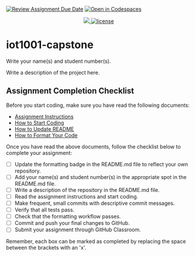 [![Review Assignment Due Date](https://classroom.github.com/assets/deadline-readme-button-24ddc0f5d75046c5622901739e7c5dd533143b0c8e959d652212380cedb1ea36.svg)](https://classroom.github.com/a/GyhTrqXM)
[![Open in Codespaces](https://classroom.github.com/assets/launch-codespace-7f7980b617ed060a017424585567c406b6ee15c891e84e1186181d67ecf80aa0.svg)](https://classroom.github.com/open-in-codespaces?assignment_repo_id=12728911)
<p align="center">
 <a href="https://github.com/cambrian-iot/iot1001-capstone-table-4/actions/workflows/formatting.yml">
    <img src="https://github.com/cambrian-iot/iot1001-capstone-table-4/actions/workflows/formatting.yml/badge.svg"/>
	<img title="MIT License" alt="license" src="https://img.shields.io/badge/license-MIT-informational?style=flat-square">		
    </a>
</p>

# iot1001-capstone

Write your name(s) and student number(s).

Write a description of the project here.

## Assignment Completion Checklist

Before you start coding, make sure you have read the following documents:

- [Assignment Instructions](docs/instructions.md)
- [How to Start Coding](docs/how-to-use.md)
- [How to Update README](docs/how-to-update-readme.md)
- [How to Format Your Code](docs/how-to-format-your-code.md)

Once you have read the above documents, follow the checklist below to complete your assignment:

- [ ] Update the formatting badge in the README.md file to reflect your own repository.
- [ ] Add your name(s) and student number(s) in the appropriate spot in the README.md file.
- [ ] Write a description of the repository in the README.md file.
- [ ] Read the assignment instructions and start coding.
- [ ] Make frequent, small commits with descriptive commit messages.
- [ ] Verify that all tests pass.
- [ ] Check that the formatting workflow passes.
- [ ] Commit and push your final changes to GitHub.
- [ ] Submit your assignment through GitHub Classroom.

Remember, each box can be marked as completed by replacing the space between the brackets with an 'x'.
